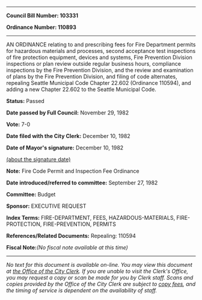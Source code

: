 

********

**Council Bill Number: 103331**
   
**Ordinance Number: 110893**
********

 AN ORDINANCE relating to and prescribing fees for Fire Department permits for hazardous materials and processes, second acceptance test inspections of fire protection equipment, devices and systems, Fire Prevention Division inspections or plan review outside regular business hours, compliance inspections by the Fire Prevention Division, and the review and examination of plans by the Fire Prevention Division, and filing of code alternates, repealing Seattle Municipal Code Chapter 22.602 (Ordinance 110594), and adding a new Chapter 22.602 to the Seattle Municipal Code.

**Status:** Passed
   
**Date passed by Full Council:** November 29, 1982
   
**Vote:** 7-0
   
**Date filed with the City Clerk:** December 10, 1982
   
**Date of Mayor's signature:** December 10, 1982
   
[(about the signature date)](/~public/approvaldate.htm)
   
   
**Note:** Fire Code Permit and Inspection Fee Ordinance

   
**Date introduced/referred to committee:** September 27, 1982
   
**Committee:** Budget
   
**Sponsor:** EXECUTIVE REQUEST
   
   
**Index Terms:** FIRE-DEPARTMENT, FEES, HAZARDOUS-MATERIALS, FIRE-PROTECTION, FIRE-PREVENTION, PERMITS

**References/Related Documents:** Repealing: 110594

**Fiscal Note:**_(No fiscal note available at this time)_
********

_No text for this document is available on-line. You may view this document at [the Office of the City Clerk](http://www.seattle.gov/leg/clerk/contactUs.htm). If you are unable to visit the Clerk's Office, you may request a copy or scan be made for you by Clerk staff. Scans and copies provided by the Office of the City Clerk are subject to [copy fees](http://clerk.seattle.gov/~public/clerkfees.htm), and the timing of service is dependent on the availability of staff._

